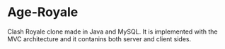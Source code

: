 # Age-Royale
Clash Royale clone made in Java and MySQL. It is implemented with the MVC architecture and it contanins both server and client sides. 
